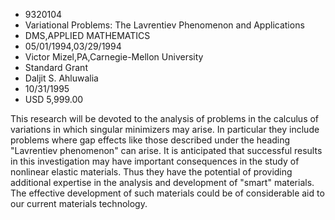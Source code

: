 
* 9320104
* Variational Problems: The Lavrentiev Phenomenon and Applications
* DMS,APPLIED MATHEMATICS
* 05/01/1994,03/29/1994
* Victor Mizel,PA,Carnegie-Mellon University
* Standard Grant
* Daljit S. Ahluwalia
* 10/31/1995
* USD 5,999.00

This research will be devoted to the analysis of problems in the calculus of
variations in which singular minimizers may arise. In particular they include
problems where gap effects like those described under the heading "Lavrentiev
phenomenon" can arise. It is anticipated that successful results in this
investigation may have important consequences in the study of nonlinear elastic
materials. Thus they have the potential of providing additional expertise in the
analysis and development of "smart" materials. The effective development of such
materials could be of considerable aid to our current materials technology.
